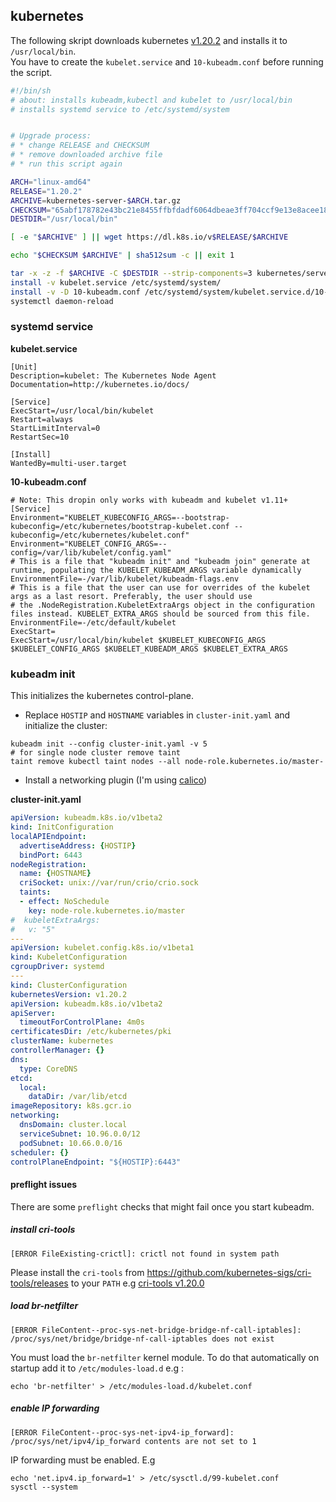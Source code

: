 ## kubernetes

The following skript downloads kubernetes [v1.20.2](https://github.com/kubernetes/kubernetes/blob/master/CHANGELOG/CHANGELOG-1.20.md#v1202) and installs it to `/usr/local/bin`.</br>
You have to create the `kubelet.service` and `10-kubeadm.conf` before running the script.

```sh
#!/bin/sh
# about: installs kubeadm,kubectl and kubelet to /usr/local/bin
# installs systemd service to /etc/systemd/system 


# Upgrade process:
# * change RELEASE and CHECKSUM
# * remove downloaded archive file
# * run this script again

ARCH="linux-amd64"
RELEASE="1.20.2"
ARCHIVE=kubernetes-server-$ARCH.tar.gz
CHECKSUM="65abf178782e43bc21e8455ffbfdadf6064dbeae3ff704ccf9e13e8acee18235c280b06778e5de4bd702f5507e1870fe38c561366d125ef4f821ed7aa46e9f45"
DESTDIR="/usr/local/bin"

[ -e "$ARCHIVE" ] || wget https://dl.k8s.io/v$RELEASE/$ARCHIVE

echo "$CHECKSUM $ARCHIVE" | sha512sum -c || exit 1

tar -x -z -f $ARCHIVE -C $DESTDIR --strip-components=3 kubernetes/server/bin/kubectl kubernetes/server/bin/kubeadm kubernetes/server/bin/kubelet
install -v kubelet.service /etc/systemd/system/
install -v -D 10-kubeadm.conf /etc/systemd/system/kubelet.service.d/10-kubeadm.conf
systemctl daemon-reload
```

### systemd service

**kubelet.service**
```
[Unit]
Description=kubelet: The Kubernetes Node Agent
Documentation=http://kubernetes.io/docs/

[Service]
ExecStart=/usr/local/bin/kubelet
Restart=always
StartLimitInterval=0
RestartSec=10

[Install]
WantedBy=multi-user.target
```

**10-kubeadm.conf**
```
# Note: This dropin only works with kubeadm and kubelet v1.11+
[Service]
Environment="KUBELET_KUBECONFIG_ARGS=--bootstrap-kubeconfig=/etc/kubernetes/bootstrap-kubelet.conf --kubeconfig=/etc/kubernetes/kubelet.conf"
Environment="KUBELET_CONFIG_ARGS=--config=/var/lib/kubelet/config.yaml"
# This is a file that "kubeadm init" and "kubeadm join" generate at runtime, populating the KUBELET_KUBEADM_ARGS variable dynamically
EnvironmentFile=-/var/lib/kubelet/kubeadm-flags.env
# This is a file that the user can use for overrides of the kubelet args as a last resort. Preferably, the user should use
# the .NodeRegistration.KubeletExtraArgs object in the configuration files instead. KUBELET_EXTRA_ARGS should be sourced from this file.
EnvironmentFile=-/etc/default/kubelet
ExecStart=
ExecStart=/usr/local/bin/kubelet $KUBELET_KUBECONFIG_ARGS $KUBELET_CONFIG_ARGS $KUBELET_KUBEADM_ARGS $KUBELET_EXTRA_ARGS
```

### kubeadm init

This initializes the kubernetes control-plane.

* Replace `HOSTIP` and `HOSTNAME` variables in  `cluster-init.yaml` and initialize the cluster:

```
kubeadm init --config cluster-init.yaml -v 5
# for single node cluster remove taint
taint remove kubectl taint nodes --all node-role.kubernetes.io/master-
```
 
 * Install a networking plugin (I'm using [calico](https://www.projectcalico.org))

**cluster-init.yaml**
```yaml
apiVersion: kubeadm.k8s.io/v1beta2
kind: InitConfiguration
localAPIEndpoint:
  advertiseAddress: {HOSTIP}
  bindPort: 6443
nodeRegistration:
  name: {HOSTNAME}
  criSocket: unix://var/run/crio/crio.sock
  taints:
  - effect: NoSchedule
    key: node-role.kubernetes.io/master
#  kubeletExtraArgs:
#   v: "5"
---
apiVersion: kubelet.config.k8s.io/v1beta1
kind: KubeletConfiguration
cgroupDriver: systemd
---
kind: ClusterConfiguration
kubernetesVersion: v1.20.2
apiVersion: kubeadm.k8s.io/v1beta2
apiServer:
  timeoutForControlPlane: 4m0s
certificatesDir: /etc/kubernetes/pki
clusterName: kubernetes
controllerManager: {}
dns:
  type: CoreDNS
etcd:
  local:
    dataDir: /var/lib/etcd
imageRepository: k8s.gcr.io
networking:
  dnsDomain: cluster.local
  serviceSubnet: 10.96.0.0/12
  podSubnet: 10.66.0.0/16
scheduler: {}
controlPlaneEndpoint: "${HOSTIP}:6443"
```

#### preflight issues

There are some `preflight` checks that might fail once you start kubeadm.

##### install cri-tools

```
[ERROR FileExisting-crictl]: crictl not found in system path
```

Please install the `cri-tools` from https://github.com/kubernetes-sigs/cri-tools/releases to your `PATH` e.g [cri-tools v1.20.0](https://github.com/kubernetes-sigs/cri-tools/releases/download/v1.20.0/crictl-v1.20.0-linux-amd64.tar.gz)


##### load br-netfilter

```
[ERROR FileContent--proc-sys-net-bridge-bridge-nf-call-iptables]: /proc/sys/net/bridge/bridge-nf-call-iptables does not exist
```

You must load the `br-netfilter` kernel module. To do that automatically on startup add it to `/etc/modules-load.d` e.g :

```
echo 'br-netfilter' > /etc/modules-load.d/kubelet.conf
```

##### enable IP forwarding
```
[ERROR FileContent--proc-sys-net-ipv4-ip_forward]: /proc/sys/net/ipv4/ip_forward contents are not set to 1
````

IP forwarding must be enabled. E.g

```
echo 'net.ipv4.ip_forward=1' > /etc/sysctl.d/99-kubelet.conf
sysctl --system
```
